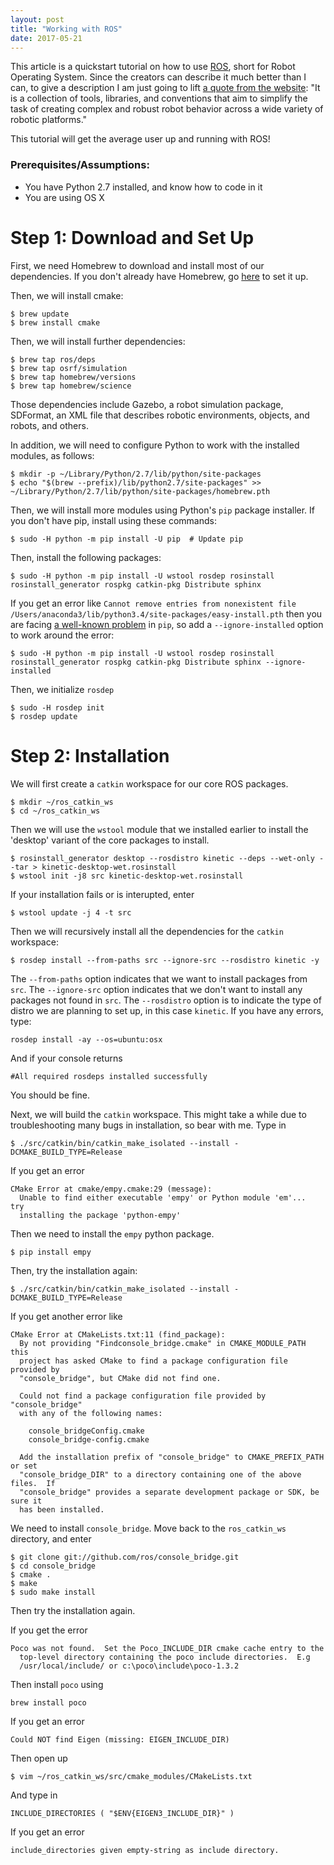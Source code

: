 ```yaml
---
layout: post
title: "Working with ROS"
date: 2017-05-21
---
```


This article is a quickstart tutorial on how to use [ROS](http://www.ros.org/), short for Robot Operating System. Since the creators can describe it much better than I can, to give a description I am just going to lift [a quote from the website](http://www.ros.org/about-ros/): "It is a collection of tools, libraries, and conventions that aim to simplify the task of creating complex and robust robot behavior across a wide variety of robotic platforms."

This tutorial will get the average user up and running with ROS!
 
### Prerequisites/Assumptions: 
- You have Python 2.7 installed, and know how to code in it
- You are using OS X

# Step 1: Download and Set Up
First, we need Homebrew to download and install most of our dependencies. If you don't already have Homebrew, go [here](https://brew.sh/) to set it up.

Then, we will install cmake:

```shell
$ brew update
$ brew install cmake
```

Then, we will install further dependencies:

```shell 
$ brew tap ros/deps
$ brew tap osrf/simulation   
$ brew tap homebrew/versions 
$ brew tap homebrew/science 
```

Those dependencies include Gazebo, a robot simulation package, SDFormat, an XML file that describes robotic environments, objects, and robots, and others. 

In addition, we will need to configure Python to work with the installed modules, as follows:

```shell
$ mkdir -p ~/Library/Python/2.7/lib/python/site-packages
$ echo "$(brew --prefix)/lib/python2.7/site-packages" >> ~/Library/Python/2.7/lib/python/site-packages/homebrew.pth
```

Then, we will install more modules using Python's `pip` package installer. If you don't have pip, install using these commands:

```shell
$ sudo -H python -m pip install -U pip  # Update pip
```

Then, install the following packages:

```shell
$ sudo -H python -m pip install -U wstool rosdep rosinstall rosinstall_generator rospkg catkin-pkg Distribute sphinx
```

If you get an error like `Cannot remove entries from nonexistent file /Users/anaconda3/lib/python3.4/site-packages/easy-install.pth` then you are facing [a well-known problem](https://github.com/ContinuumIO/anaconda-issues/issues/542) in `pip`, so add a `--ignore-installed` option to work around the error:

```shell
$ sudo -H python -m pip install -U wstool rosdep rosinstall rosinstall_generator rospkg catkin-pkg Distribute sphinx --ignore-installed
```

Then, we initialize `rosdep`

```shell
$ sudo -H rosdep init
$ rosdep update
```

# Step 2: Installation
We will first create a `catkin` workspace for our core ROS packages. 

```shell
$ mkdir ~/ros_catkin_ws
$ cd ~/ros_catkin_ws
```

Then we will use the `wstool` module that we installed earlier to install the 'desktop' variant of the core packages to install. 

```shell
$ rosinstall_generator desktop --rosdistro kinetic --deps --wet-only --tar > kinetic-desktop-wet.rosinstall
$ wstool init -j8 src kinetic-desktop-wet.rosinstall
```

If your installation fails or is interupted, enter

```shell
$ wstool update -j 4 -t src
```

Then we will recursively install all the dependencies for the `catkin` workspace:

```shell
$ rosdep install --from-paths src --ignore-src --rosdistro kinetic -y
```

The `--from-paths` option indicates that we want to install packages from `src`. The `--ignore-src` option indicates that we don't want to install any packages not found in `src`. The `--rosdistro` option is to indicate the type of distro we are planning to set up, in this case `kinetic`. If you have any errors, type:

```shell
rosdep install -ay --os=ubuntu:osx
```

And if your console returns

```shell
#All required rosdeps installed successfully
```

You should be fine. 

Next, we will build the `catkin` workspace. This might take a while due to troubleshooting many bugs in installation, so bear with me. Type in 

```shell
$ ./src/catkin/bin/catkin_make_isolated --install -DCMAKE_BUILD_TYPE=Release
```

If you get an error

```shell
CMake Error at cmake/empy.cmake:29 (message):
  Unable to find either executable 'empy' or Python module 'em'...  try
  installing the package 'python-empy'
```

Then we need to install the `empy` python package. 

```shell
$ pip install empy
```

Then, try the installation again:

```shell
$ ./src/catkin/bin/catkin_make_isolated --install -DCMAKE_BUILD_TYPE=Release
```

If you get another error like

```shell
CMake Error at CMakeLists.txt:11 (find_package):
  By not providing "Findconsole_bridge.cmake" in CMAKE_MODULE_PATH this
  project has asked CMake to find a package configuration file provided by
  "console_bridge", but CMake did not find one.

  Could not find a package configuration file provided by "console_bridge"
  with any of the following names:

    console_bridgeConfig.cmake
    console_bridge-config.cmake

  Add the installation prefix of "console_bridge" to CMAKE_PREFIX_PATH or set
  "console_bridge_DIR" to a directory containing one of the above files.  If
  "console_bridge" provides a separate development package or SDK, be sure it
  has been installed.
```

We need to install `console_bridge`. Move back to the `ros_catkin_ws` directory, and enter

```shell
$ git clone git://github.com/ros/console_bridge.git
$ cd console_bridge
$ cmake .
$ make
$ sudo make install
```

Then try the installation again. 

If you get the error

```shell
Poco was not found.  Set the Poco_INCLUDE_DIR cmake cache entry to the
  top-level directory containing the poco include directories.  E.g
  /usr/local/include/ or c:\poco\include\poco-1.3.2
```

Then install `poco` using 

```shell
brew install poco
```

If you get an error 

```shell
Could NOT find Eigen (missing: EIGEN_INCLUDE_DIR)
```

Then open up 

```shell
$ vim ~/ros_catkin_ws/src/cmake_modules/CMakeLists.txt
```

And type in 

```shell
INCLUDE_DIRECTORIES ( "$ENV{EIGEN3_INCLUDE_DIR}" )
```

If you get an error

```shell
include_directories given empty-string as include directory.
```





























